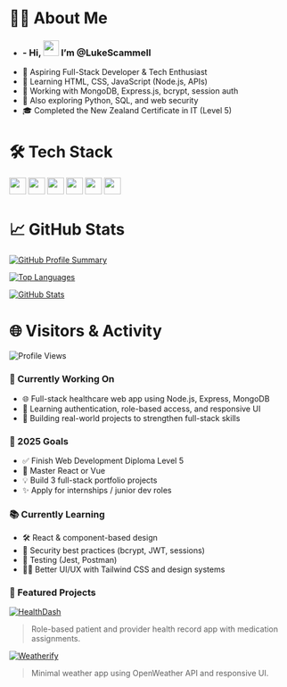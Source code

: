 # 👨‍💻 About Me
- <h3 align="left">-  Hi,  <img src="https://media.giphy.com/media/hvRJCLFzcasrR4ia7z/giphy.gif" width="28"> I’m @LukeScammell </h3>
- 🚀 Aspiring Full-Stack Developer & Tech Enthusiast
- 🌱 Learning HTML, CSS, JavaScript (Node.js, APIs)
- 💾 Working with MongoDB, Express.js, bcrypt, session auth
- 🔧 Also exploring Python, SQL, and web security
- 🎓 Completed the New Zealand Certificate in IT (Level 5)

# 🛠️ Tech Stack
<p>
  <img src="https://cdn.jsdelivr.net/gh/devicons/devicon/icons/javascript/javascript-original.svg" height="30"/>
  <img src="https://cdn.jsdelivr.net/gh/devicons/devicon/icons/nodejs/nodejs-original.svg" height="30"/>
  <img src="https://cdn.jsdelivr.net/gh/devicons/devicon/icons/express/express-original.svg" height="30"/>
  <img src="https://cdn.jsdelivr.net/gh/devicons/devicon/icons/mongodb/mongodb-original.svg" height="30"/>
  <img src="https://cdn.jsdelivr.net/gh/devicons/devicon/icons/html5/html5-original.svg" height="30"/>
  <img src="https://cdn.jsdelivr.net/gh/devicons/devicon/icons/css3/css3-original.svg" height="30"/>
</p>

# 📈 GitHub Stats

[![GitHub Profile Summary](https://github-profile-summary-cards.vercel.app/api/cards/profile-details?username=LukesScammell&theme=github_dark)](https://github.com/LukesScammell)

[![Top Languages](https://github-readme-stats.vercel.app/api/top-langs/?username=LukesScammell&layout=compact&theme=tokyonight)](https://github.com/LukesScammell)

[![GitHub Stats](https://github-readme-stats.vercel.app/api?username=LukesScammell&show_icons=true&hide_rank=true&theme=transparent)](https://github.com/LukesScammell)

# 🌐 Visitors & Activity
![Profile Views](https://komarev.com/ghpvc/?username=LukesScammell&color=blueviolet&style=flat-square)

### 💼 Currently Working On
- 🌐 Full-stack healthcare web app using Node.js, Express, MongoDB
- 🧠 Learning authentication, role-based access, and responsive UI
- 🚀 Building real-world projects to strengthen full-stack skills

### 🎯 2025 Goals
- ✅ Finish Web Development Diploma Level 5
- 🔄 Master React or Vue
- 💡 Build 3 full-stack portfolio projects
- ✨ Apply for internships / junior dev roles

### 📚 Currently Learning
- 🛠️ React & component-based design
- 🔐 Security best practices (bcrypt, JWT, sessions)
- 🧪 Testing (Jest, Postman)
- 🧑‍🎨 Better UI/UX with Tailwind CSS and design systems

### 🧩 Featured Projects

[![HealthDash](https://img.shields.io/badge/-HealthDash-blueviolet?style=for-the-badge)](https://github.com/LukeScammell/healthdash)
> Role-based patient and provider health record app with medication assignments.

[![Weatherify](https://img.shields.io/badge/-Weatherify-informational?style=for-the-badge)](https://github.com/LukeScammell/weatherify)
> Minimal weather app using OpenWeather API and responsive UI.









